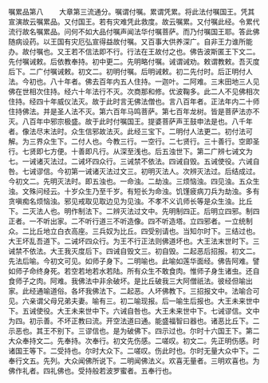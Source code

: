 <!-- { "loadSidebar": true } -->
嘱累品第八
　　大章第三流通分。嘱谓付嘱。累谓凭累。将此法付嘱国王。凭其宣演故云嘱累品。又付国王。若有灾难凭此救度。故云嘱累。又付嘱此经。令累代流行故名嘱累品。问何不如大品付嘱声闻法华付嘱菩萨。而乃付嘱国王耶。答此佛随病设药。以王国有灾厄弘宣得益故付嘱。又百事大供养深广。自非王力谁所能办。故付嘱也。又王若不信法即不行。行法在王故付之也。佛告波斯匿王下文二。先付嘱诫敕。后依教奉持。初中更二。先明略付嘱。诫谓诫劝。敕谓教敕。吾灭度后下。二广付嘱诫敕。初文二。初明付嘱。后明诫敕。初二先付时。后正明付人法。今初也。八十年者。佛去百年内五人住持。一迦叶。二阿难。三末田地三人见佛在世相次住持。经六十年法行不灭。次商那和修。优波鞠多。此二人不见佛相次住持。经四十年威仪法灭。故于此时言无佛法僧也。言八百年者。正法年内二十师住持佛法。并是圣人法不灭。第六百年马鸣菩萨。第七百年龙树。皆是菩萨法亦不灭。八百年中邪宗极盛。故于此时付嘱国王。提婆菩萨声王鼓申法是也。八千年者。像法尽末法时。众生信邪故法灭。此经三宝下。二明付人法更二。初付法可解。为三界众生下。二付人也。今教三行。一空行。二七贤行。三十善行。空即圣行。七贤即七方便。十善即凡行。从深至浅也。后五浊世下。第二广辨七诫文为七。一诫诸灭法过。二诫坏四众行。三诫禁不依法。四诫自毁。五诫使役。六诫自咎。七诫谬信。今初第一诫诸灭法过文三。初明灭法人。次辨灭法过。后结成过。今初文二。先明灭法时。即五浊也。一命浊。二劫浊。三烦恼浊。四见浊。五众生浊。文殊问经云。十岁众生乃至千岁。有短长为命浊。饥馑疲病刀兵为劫浊。多有贪嗔痴名烦恼浊。邪见戒取见取边见为见浊。不孝不义讥师长等是众生浊。比丘下。二灭法人也。明作制法下。二辨灭法过文中。先明制四正。后明立四邪。制四正者。一不听出家。二不听行道三不听造像。四不听造塔。立四邪者。一立统制众。二比丘地立白衣高座。三兵奴为比丘。四受别请也。当知尔时下。三结过也。大王坏乱吾道下。二诫坏四众行。为王不行正法则佛道坏也。大王法末世时下。三诫禁不依法。大王我灭度后下。四诫自毁文三。初自毁。二起恶后招报。初文二。先法后喻。今初文可见。如师子身下。二明喻也。此喻如莲华面经。佛告阿难。譬如师子命终身死。若空若地若水若陆。所有众生不敢食肉。惟师子身生诸虫。还自食师子之肉。阿难。我佛法中非余破坏。是比丘破我三大阿僧祇法。彼经但喻出家。此经通喻道俗。各坏我佛法下。二起恶。人坏佛教下。三招报文中。法喻合可见。六亲谓父母兄弟夫妻。喻有三。初二喻现报。后一喻生后报也。大王未来世中下。五诫使役。大王未来世中下。六诫自咎也。大王未来世中下。七诫谬信。文中为四。初示善。不坏正教曰流。开空法道曰通。能盛福智曰器也。诸恶比丘下。二示恶也。其王不别下。三谬信也。是为破佛下。四示过也。尔时十六国王下。第二大众奉持文二。先奉持。次奉行。初文先伤感。二嗟叹。初文二。先正明伤感。时诸国王等下。二受持也。尔时大众下。二嗟叹。伤此时也。尔时无量大众中下。二奉行文五。先列。大众闻佛所说下。二明闻佛法义。欢喜无量者。三明欢喜也。为佛作礼者。四礼佛也。受持般若波罗蜜者。五奉行也。
